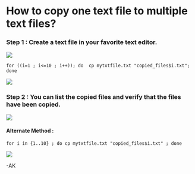 <!-- Author: Aman Kumar -->
<!-- Created On : 19-08-2025 -->
<!-- This markdown fie displays a way to copy the contents of one text file into multiple text files.-->
# How to copy one text file to multiple text files?

### Step 1 : Create a text file in your favorite text editor.
![](https://github.com/amancs1422/Practice_Shell_Scripting/blob/bf0eba291e63e7465dce4a680eceecf2bfb5d609/Images/Multiple_Copied_Files1.jpg)
```
for ((i=1 ; i<=10 ; i++)); do  cp mytxtfile.txt "copied_files$i.txt"; done
```
![](https://github.com/amancs1422/Practice_Shell_Scripting/blob/bf0eba291e63e7465dce4a680eceecf2bfb5d609/Images/Multiple_Copied_Files2.jpg)
### Step 2 : You can list the copied files and verify that the files have been copied.
![](https://github.com/amancs1422/Practice_Shell_Scripting/blob/bf0eba291e63e7465dce4a680eceecf2bfb5d609/Images/Multiple_Copied_Files3.jpg)
#### Alternate Method :
```
for i in {1..10} ; do cp mytxtfile.txt "copied_files$i.txt" ; done
```
![](https://github.com/amancs1422/Practice_Shell_Scripting/blob/e69e6ff70b2a931d61f11ea0b0af4261760cb248/Images/Multiple_Copied_Files4.jpg)

-AK
<!---->
<!---->
<!-- End of File -->